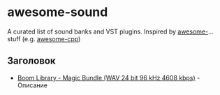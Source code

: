 # awesome-sound
A curated list of sound banks and VST plugins. Inspired by [awesome-](https://github.com/sindresorhus/awesome)... stuff (e.g. [awesome-cpp](https://github.com/fffaraz/awesome-cpp))

## Заголовок
* [Boom Library - Magic Bundle (WAV 24 bit 96 kHz 4608 kbps)](https://trrnts.org/Boom+Library+-+Magic+Bundle+%28WAV++24+bit++96+kHz++4608+kbps%29.html) - Описание
